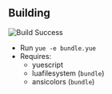 ## Building
![Build Success](https://i.imgur.com/r9WTDld.png)

* Run `yue -e bundle.yue`
* Requires:
    * yuescript
    * luafilesystem (`bundle`)
    * ansicolors (`bundle`)

